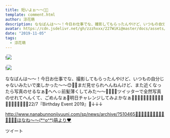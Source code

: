 ```yaml
---
title: 短いよぉ〜〜🐥💓
template: comment.html
author: 涼花萌
description: ななばんは〜〜！今日お仕事でな、撮影してもらったんやけど、いつもの自分じゃないみたいで楽しかった〜〜😊💓💓まだ見せられへんねんけど、また近くなったら写真のせるなぁ🍒へへ☺️前髪薄くしてみた〜〜🧚🏻‍♀️😉ツイ...
avatar: https://cdn.jsdelivr.net/gh/zzzhxxx/227WiKi@master/docs/assets/photo/avatar/moe.jpg
date: "2019-11-05"
tags:
  - 涼花萌
---
```


!![](https://cdn.jsdelivr.net/gh/227WiKi/227WiKi-image@master/blog-image/moe-2019-11-05_1.jpg)

!![](https://cdn.jsdelivr.net/gh/227WiKi/227WiKi-image@master/blog-image/moe-2019-11-05_2.jpg)


ななばんは〜〜！今日お仕事でな、撮影してもらったんやけど、いつもの自分じゃないみたいで楽しかった〜〜😊💓💓まだ見せられへんねんけど、また近くなったら写真のせるなぁ🍒へへ☺️前髪薄くしてみた〜〜🧚🏻‍♀️😉ツイッターで全然写真のせれてへんくて、ごめんなぁ🥺明日チャレンジしてみよかなぁ🧚🏻‍♀️🌸🍋🍋🍋🍋🍋🍋🍋🍋🍋🍋🍋🍋🍋🍋🎉22/7『Birthday Event 2019』🎄↓↓↓






http://www.nanabunnonijyuuni.com/sp/news/archive/?510465🍋🍋🍋🍋🍋🍋🍋🍋🍋🍋🍋🍋🍋🍋ほなね〜〜(*^o^*)萌より❤︎


ツイート



